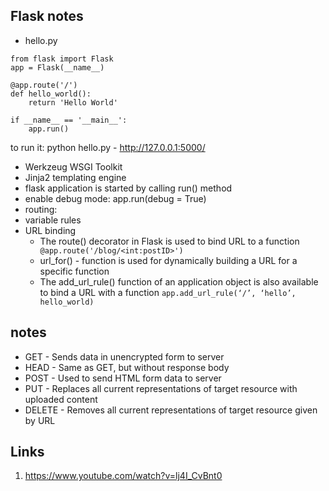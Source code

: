 ## Flask notes
- hello.py
```
from flask import Flask
app = Flask(__name__)

@app.route('/')
def hello_world():
    return 'Hello World'

if __name__ == '__main__':
    app.run()
```
to run it: python hello.py - http://127.0.0.1:5000/ 

- Werkzeug WSGI Toolkit
- Jinja2 templating engine
- flask application is started by calling run() method
- enable debug mode:  app.run(debug = True)
- routing: 
- variable rules
- URL binding
    - The route() decorator in Flask is used to bind URL to a function
        ``` @app.route('/blog/<int:postID>')```
    - url_for() - function is used for dynamically building a URL for a specific function
    - The add_url_rule() function of an application object is also available to bind a URL with a function
        ```app.add_url_rule(‘/’, ‘hello’, hello_world)```

## notes
- GET  - Sends data in unencrypted form to server
- HEAD - Same as GET, but without response body
- POST - Used to send HTML form data to server
- PUT  - Replaces all current representations of target resource with uploaded content
- DELETE - Removes all current representations of target resource given by URL













## Links
1. https://www.youtube.com/watch?v=lj4I_CvBnt0
